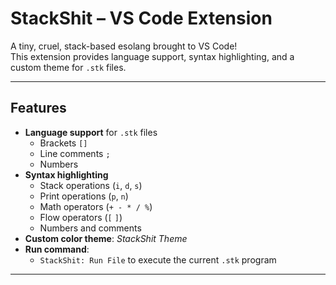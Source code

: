 # StackShit – VS Code Extension

A tiny, cruel, stack-based esolang brought to VS Code!  
This extension provides language support, syntax highlighting, and a custom theme for `.stk` files.

---

## Features

- **Language support** for `.stk` files
  - Brackets `[]`
  - Line comments `;`
  - Numbers
- **Syntax highlighting**
  - Stack operations (`i`, `d`, `s`)
  - Print operations (`p`, `n`)
  - Math operators (`+ - * / %`)
  - Flow operators (`[` `]`)
  - Numbers and comments
- **Custom color theme**: *StackShit Theme*
- **Run command**:
  - `StackShit: Run File` to execute the current `.stk` program

---